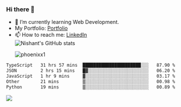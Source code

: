### Hi there 👋

<!--
**phoenixx1/phoenixx1** is a ✨ _special_ ✨ repository because its `README.md` (this file) appears on your GitHub profile.

Here are some ideas to get you started:

- 🔭 I’m currently working on ...
- 🌱 I’m currently learning ...
- 👯 I’m looking to collaborate on ...
- 🤔 I’m looking for help with ...
- 💬 Ask me about ...
- 📫 How to reach me: ...
- 😄 Pronouns: ...
- ⚡ Fun fact: ...
-->
- 🌱 I’m currently learning Web Development.
- My Portfolio: [Portfolio](https://phoenixx1.github.io/)
- 📫 How to reach me: [LinkedIn](https://www.linkedin.com/in/nishant-saxena-2609/)  
![Nishant's GitHub stats](https://github-readme-stats.vercel.app/api?username=phoenixx1&count_private=true)<p><img align="center" src="https://github-readme-streak-stats.herokuapp.com/?user=phoenixx1&" alt="phoenixx1" /></p>  
<!--START_SECTION:waka-->

```txt
TypeScript   31 hrs 57 mins  ██████████████████████░░░   87.90 %
JSON         2 hrs 15 mins   █▓░░░░░░░░░░░░░░░░░░░░░░░   06.20 %
JavaScript   1 hr 9 mins     ▓░░░░░░░░░░░░░░░░░░░░░░░░   03.17 %
Other        21 mins         ▒░░░░░░░░░░░░░░░░░░░░░░░░   00.98 %
Python       19 mins         ▒░░░░░░░░░░░░░░░░░░░░░░░░   00.89 %
```

<!--END_SECTION:waka-->

![](https://komarev.com/ghpvc/?username=phoenixx1&style=plastic)

<!-- ![Visitor Count](https://profile-counter.glitch.me/phoenixx1/count.svg) -->
